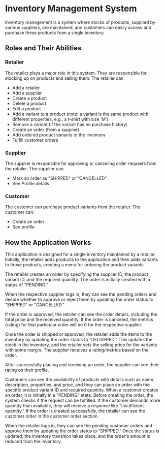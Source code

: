 # Inventory Management System

Inventory management is a system where stocks of products, supplied by various suppliers, are maintained, and customers can easily access and purchase these products from a single inventory.

## Roles and Their Abilities

### Retailer
The retailer plays a major role in this system. They are responsible for stocking up on products and selling them. The retailer can:
- Add a retailer
- Add a supplier
- Create a product
- Delete a product
- Edit a product
- Add a variant to a product (note: a variant is the same product with different properties, e.g., a t-shirt with size 'M')
- Remove a variant (if the variant has no purchase history)
- Create an order (from a supplier)
- Add ordered product variants to the inventory
- Fulfill customer orders

### Supplier
The supplier is responsible for approving or canceling order requests from the retailer. The supplier can:
- Mark an order as "SHIPPED" or "CANCELLED"
- See Profile details

### Customer
The customer can purchase product variants from the retailer. The customer can:
- Create an order
- See profile
  

## How the Application Works

This application is designed for a single inventory maintained by a retailer. Initially, the retailer adds products to the application and then adds variants to those products, creating a menu for ordering the product variants.

The retailer creates an order by specifying the supplier ID, the product variant ID, and the required quantity. The order is initially created with a status of "PENDING."

When the respective supplier logs in, they can see the pending orders and decide whether to approve or reject them by updating the order status to "SHIPPED" or "CANCELLED."

If the order is approved, the retailer can see the order details, including the total price and the received quantity. If the order is canceled, the metrics (rating) for that particular order will be 0 for the respective supplier.

Once the order is shipped or approved, the retailer adds the items to the inventory by updating the order status to "DELIVERED." This updates the stock in the inventory, and the retailer sets the selling price for the variants with some margin. The supplier receives a rating/metrics based on the order.

After successfully placing and receiving an order, the supplier can see their rating on their profile.

Customers can see the availability of products with details such as name, description, properties, and price, and they can place an order with the specific product variant ID and required quantity. When a customer creates an order, it is initially in a "PENDING" state. Before creating the order, the system checks if the request can be fulfilled. If the customer demands more quantity than available, they will receive a response like "Insufficient quantity." If the order is created successfully, the retailer can see the customer order in the customer order section.

When the retailer logs in, they can see the pending customer orders and approve them by updating the order status to "SHIPPED." Once the status is updated, the inventory transition takes place, and the order's amount is reduced from the inventory.
